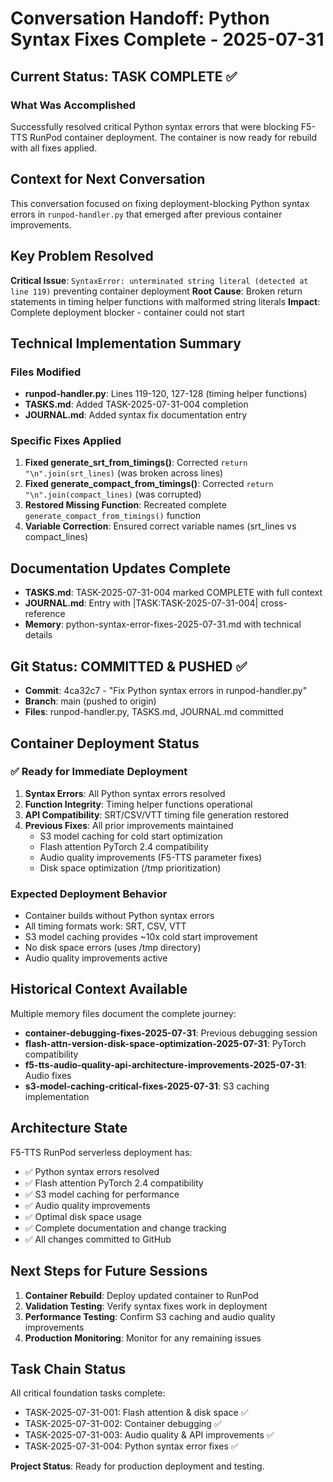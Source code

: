 # Conversation Handoff: Python Syntax Fixes Complete - 2025-07-31

## Current Status: TASK COMPLETE ✅

### What Was Accomplished
Successfully resolved critical Python syntax errors that were blocking F5-TTS RunPod container deployment. The container is now ready for rebuild with all fixes applied.

## Context for Next Conversation
This conversation focused on fixing deployment-blocking Python syntax errors in `runpod-handler.py` that emerged after previous container improvements.

## Key Problem Resolved
**Critical Issue**: `SyntaxError: unterminated string literal (detected at line 119)` preventing container deployment
**Root Cause**: Broken return statements in timing helper functions with malformed string literals
**Impact**: Complete deployment blocker - container could not start

## Technical Implementation Summary

### Files Modified
- **runpod-handler.py**: Lines 119-120, 127-128 (timing helper functions)
- **TASKS.md**: Added TASK-2025-07-31-004 completion
- **JOURNAL.md**: Added syntax fix documentation entry

### Specific Fixes Applied
1. **Fixed generate_srt_from_timings()**: Corrected `return "\n".join(srt_lines)` (was broken across lines)
2. **Fixed generate_compact_from_timings()**: Corrected `return "\n".join(compact_lines)` (was corrupted)
3. **Restored Missing Function**: Recreated complete `generate_compact_from_timings()` function
4. **Variable Correction**: Ensured correct variable names (srt_lines vs compact_lines)

## Documentation Updates Complete
- **TASKS.md**: TASK-2025-07-31-004 marked COMPLETE with full context
- **JOURNAL.md**: Entry with |TASK:TASK-2025-07-31-004| cross-reference
- **Memory**: python-syntax-error-fixes-2025-07-31.md with technical details

## Git Status: COMMITTED & PUSHED ✅
- **Commit**: 4ca32c7 - "Fix Python syntax errors in runpod-handler.py"
- **Branch**: main (pushed to origin)
- **Files**: runpod-handler.py, TASKS.md, JOURNAL.md committed

## Container Deployment Status

### ✅ Ready for Immediate Deployment
1. **Syntax Errors**: All Python syntax errors resolved
2. **Function Integrity**: Timing helper functions operational
3. **API Compatibility**: SRT/CSV/VTT timing file generation restored
4. **Previous Fixes**: All prior improvements maintained
   - S3 model caching for cold start optimization
   - Flash attention PyTorch 2.4 compatibility
   - Audio quality improvements (F5-TTS parameter fixes)
   - Disk space optimization (/tmp prioritization)

### Expected Deployment Behavior
- Container builds without Python syntax errors
- All timing formats work: SRT, CSV, VTT
- S3 model caching provides ~10x cold start improvement
- No disk space errors (uses /tmp directory)
- Audio quality improvements active

## Historical Context Available
Multiple memory files document the complete journey:
- **container-debugging-fixes-2025-07-31**: Previous debugging session
- **flash-attn-version-disk-space-optimization-2025-07-31**: PyTorch compatibility
- **f5-tts-audio-quality-api-architecture-improvements-2025-07-31**: Audio fixes
- **s3-model-caching-critical-fixes-2025-07-31**: S3 caching implementation

## Architecture State
F5-TTS RunPod serverless deployment has:
- ✅ Python syntax errors resolved
- ✅ Flash attention PyTorch 2.4 compatibility
- ✅ S3 model caching for performance
- ✅ Audio quality improvements
- ✅ Optimal disk space usage
- ✅ Complete documentation and change tracking
- ✅ All changes committed to GitHub

## Next Steps for Future Sessions
1. **Container Rebuild**: Deploy updated container to RunPod
2. **Validation Testing**: Verify syntax fixes work in deployment
3. **Performance Testing**: Confirm S3 caching and audio quality improvements
4. **Production Monitoring**: Monitor for any remaining issues

## Task Chain Status
All critical foundation tasks complete:
- TASK-2025-07-31-001: Flash attention & disk space ✅
- TASK-2025-07-31-002: Container debugging ✅  
- TASK-2025-07-31-003: Audio quality & API improvements ✅
- TASK-2025-07-31-004: Python syntax error fixes ✅

**Project Status**: Ready for production deployment and testing.